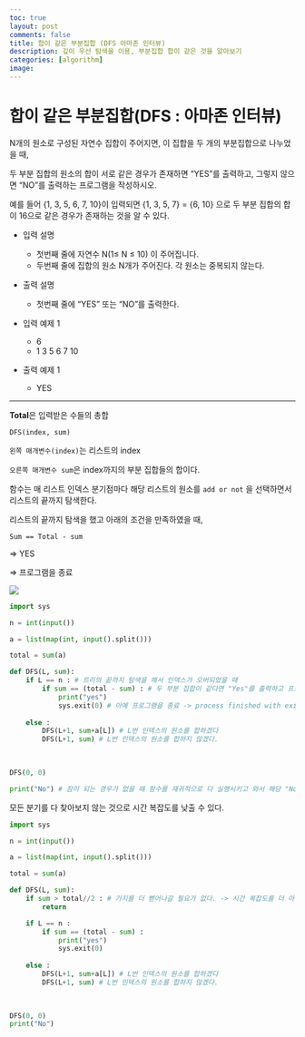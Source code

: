 ```yaml
---
toc: true
layout: post
comments: false
title: 합이 같은 부분집합 (DFS 아마존 인터뷰)
description: 깊이 우선 탐색을 이용, 부분집합 합이 같은 것을 알아보기
categories: [algorithm]
image:
---
```


# 합이 같은 부분집합(DFS : 아마존 인터뷰)

N개의 원소로 구성된 자연수 집합이 주어지면, 이 집합을 두 개의 부분집합으로 나누었을 때, 

두 부분 집합의 원소의 합이 서로 같은 경우가 존재하면 “YES”를 출력하고, 그렇지 않으면 “NO”를 출력하는 프로그램을 작성하시오.

예를 들어 {1, 3, 5, 6, 7, 10}이 입력되면 {1, 3, 5, 7} = {6, 10} 으로 두 부분 집합의 합이 16으로 같은 경우가 존재하는 것을 알 수 있다.

- 입력 설명
    - 첫번째 줄에 자연수 N(1≤ N ≤ 10) 이 주어집니다.
    - 두번째 줄에 집합의 원소 N개가 주어진다. 각 원소는 중복되지 않는다.
    
- 출력 설명
    - 첫번째 줄에 “YES” 또는 “NO”를 출력한다.
    
- 입력 예제 1
    - 6
    - 1 3 5 6 7 10
    
- 출력 예제 1
    - YES
    

---

**Total**은 입력받은 수들의 총합

`DFS(index, sum)`

`왼쪽 매개변수(index)`는 리스트의 index

`오른쪽 매개변수 sum`은 index까지의 부분 집합들의 합이다. 

함수는 매 리스트 인덱스 분기점마다 해당 리스트의 원소를 `add or not` 을 선택하면서 리스트의 끝까지 탐색한다.

리스트의 끝까지 탐색을 했고 아래의 조건을 만족하였을 때, 

`Sum == Total - sum` 

⇒ YES

⇒ 프로그램을 종료

![]({{site.baseurl}}/images/algorithm/부분집합합.png)

```python
import sys

n = int(input())

a = list(map(int, input().split()))

total = sum(a)

def DFS(L, sum):
	if L == n : # 트리의 끝까지 탐색을 해서 인덱스가 오버되었을 때 
		if sum == (total - sum) : # 두 부분 집합이 같다면 "Yes"를 출력하고 프로그램 종료
			print("yes")
			sys.exit(0) # 아예 프로그램을 종료 -> process finished with exit code 0
		
	else : 
		DFS(L+1, sum+a[L]) # L번 인덱스의 원소를 합하겠다
		DFS(L+1, sum) # L번 인덱스의 원소를 합하지 않겠다. 
		
	

DFS(0, 0)

print("No") # 참이 되는 경우가 없을 때 함수를 재귀적으로 다 실행시키고 와서 해당 "No"를 출력
```

모든 분기를 다 찾아보지 않는 것으로 시간 복잡도를 낮출 수 있다. 

```python
import sys

n = int(input())

a = list(map(int, input().split()))

total = sum(a)

def DFS(L, sum):
	if sum > total//2 : # 가지를 더 뻗어나갈 필요가 없다. -> 시간 복잡도를 더 아낄 수 있다. 
		return 

	if L == n :
		if sum == (total - sum) : 
			print("yes")
			sys.exit(0)
		
	else : 
		DFS(L+1, sum+a[L]) # L번 인덱스의 원소를 합하겠다
		DFS(L+1, sum) # L번 인덱스의 원소를 합하지 않겠다. 
		
	

DFS(0, 0)
print("No")
```

